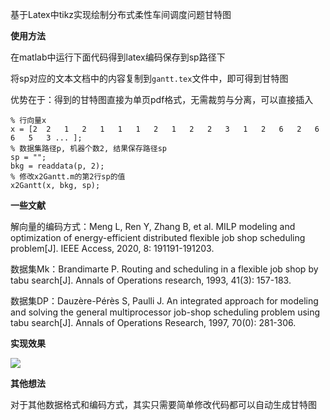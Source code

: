 基于Latex中tikz实现绘制分布式柔性车间调度问题甘特图

**使用方法**

在matlab中运行下面代码得到latex编码保存到sp路径下

将sp对应的文本文档中的内容复制到```gantt.tex```文件中，即可得到甘特图

优势在于：得到的甘特图直接为单页pdf格式，无需裁剪与分离，可以直接插入

```
% 行向量x
x = [2	2	1	2	1	1	1	2	1	2	2	3	1	2	6	2	6	6	5	3 ... ];
% 数据集路径p, 机器个数2, 结果保存路径sp
sp = "";
bkg = readdata(p, 2);
% 修改x2Gantt.m的第2行sp的值
x2Gantt(x, bkg, sp);
```

**一些文献**

解向量的编码方式：Meng L, Ren Y, Zhang B, et al. MILP modeling and optimization of energy-efficient distributed flexible job shop scheduling problem[J]. IEEE Access, 2020, 8: 191191-191203.

数据集Mk：Brandimarte P. Routing and scheduling in a flexible job shop by tabu search[J]. Annals of Operations research, 1993, 41(3): 157-183.

数据集DP：Dauzère-Pérès S, Paulli J. An integrated approach for modeling and solving the general multiprocessor job-shop scheduling problem using tabu search[J]. Annals of Operations Research, 1997, 70(0): 281-306.

**实现效果**

![](img.png)

**其他想法**

对于其他数据格式和编码方式，其实只需要简单修改代码都可以自动生成甘特图
